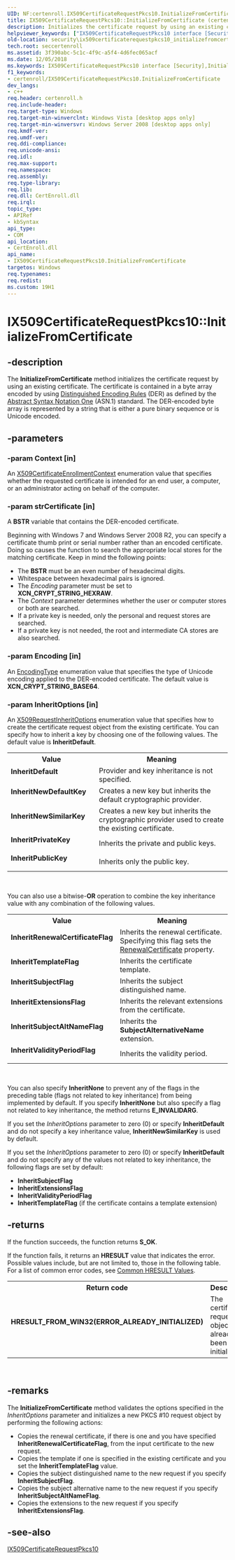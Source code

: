 ```yaml
---
UID: NF:certenroll.IX509CertificateRequestPkcs10.InitializeFromCertificate
title: IX509CertificateRequestPkcs10::InitializeFromCertificate (certenroll.h)
description: Initializes the certificate request by using an existing certificate.
helpviewer_keywords: ["IX509CertificateRequestPkcs10 interface [Security]","InitializeFromCertificate method","IX509CertificateRequestPkcs10.InitializeFromCertificate","IX509CertificateRequestPkcs10::InitializeFromCertificate","InheritDefault","InheritExtensionsFlag","InheritNewDefaultKey","InheritNewSimilarKey","InheritPrivateKey","InheritPublicKey","InheritRenewalCertificateFlag","InheritSubjectAltNameFlag","InheritSubjectFlag","InheritTemplateFlag","InheritValidityPeriodFlag","InitializeFromCertificate","InitializeFromCertificate method [Security]","InitializeFromCertificate method [Security]","IX509CertificateRequestPkcs10 interface","certenroll/IX509CertificateRequestPkcs10::InitializeFromCertificate","security.ix509certificaterequestpkcs10_initializefromcertificate_method"]
old-location: security\ix509certificaterequestpkcs10_initializefromcertificate_method.htm
tech.root: seccertenroll
ms.assetid: 3f390abc-5c1c-4f9c-a5f4-4d6fec065acf
ms.date: 12/05/2018
ms.keywords: IX509CertificateRequestPkcs10 interface [Security],InitializeFromCertificate method, IX509CertificateRequestPkcs10.InitializeFromCertificate, IX509CertificateRequestPkcs10::InitializeFromCertificate, InheritDefault, InheritExtensionsFlag, InheritNewDefaultKey, InheritNewSimilarKey, InheritPrivateKey, InheritPublicKey, InheritRenewalCertificateFlag, InheritSubjectAltNameFlag, InheritSubjectFlag, InheritTemplateFlag, InheritValidityPeriodFlag, InitializeFromCertificate, InitializeFromCertificate method [Security], InitializeFromCertificate method [Security],IX509CertificateRequestPkcs10 interface, certenroll/IX509CertificateRequestPkcs10::InitializeFromCertificate, security.ix509certificaterequestpkcs10_initializefromcertificate_method
f1_keywords:
- certenroll/IX509CertificateRequestPkcs10.InitializeFromCertificate
dev_langs:
- c++
req.header: certenroll.h
req.include-header: 
req.target-type: Windows
req.target-min-winverclnt: Windows Vista [desktop apps only]
req.target-min-winversvr: Windows Server 2008 [desktop apps only]
req.kmdf-ver: 
req.umdf-ver: 
req.ddi-compliance: 
req.unicode-ansi: 
req.idl: 
req.max-support: 
req.namespace: 
req.assembly: 
req.type-library: 
req.lib: 
req.dll: CertEnroll.dll
req.irql: 
topic_type:
- APIRef
- kbSyntax
api_type:
- COM
api_location:
- CertEnroll.dll
api_name:
- IX509CertificateRequestPkcs10.InitializeFromCertificate
targetos: Windows
req.typenames: 
req.redist: 
ms.custom: 19H1
---
```


# IX509CertificateRequestPkcs10::InitializeFromCertificate


## -description


The <b>InitializeFromCertificate</b> method initializes the certificate request by using an existing certificate. The certificate is contained in a byte array encoded by using <a href="https://docs.microsoft.com/windows/desktop/SecGloss/d-gly">Distinguished Encoding Rules</a> (DER) as defined by the <a href="https://docs.microsoft.com/windows/desktop/SecGloss/a-gly">Abstract Syntax Notation One</a> (ASN.1) standard. The DER-encoded byte array is represented by a string that  is either a pure binary sequence or is Unicode encoded.


## -parameters




### -param Context [in]

An <a href="https://docs.microsoft.com/windows/desktop/api/certenroll/ne-certenroll-x509certificateenrollmentcontext">X509CertificateEnrollmentContext</a> enumeration value that specifies whether the requested certificate is intended for an end user, a computer, or an administrator acting on behalf of the computer.


### -param strCertificate [in]

A <b>BSTR</b> variable that contains the DER-encoded certificate.

Beginning with Windows 7 and Windows Server 2008 R2, you can specify a certificate thumb print or serial number rather than an encoded certificate. Doing so causes the function to search the appropriate local stores for the matching certificate. Keep in mind the following points:

<ul>
<li>The <b>BSTR</b> must be an even number of hexadecimal digits.</li>
<li>Whitespace between hexadecimal pairs is ignored.</li>
<li>The <i>Encoding</i> parameter must be set to <b>XCN_CRYPT_STRING_HEXRAW</b>.</li>
<li>The <i>Context</i> parameter determines whether the user or computer stores or both are searched.</li>
<li>If a private key is needed, only the personal and request stores are searched.</li>
<li>If a private key is not needed, the root and intermediate CA stores are also searched.</li>
</ul>

### -param Encoding [in]

An <a href="https://docs.microsoft.com/windows/desktop/api/certenroll/ne-certenroll-encodingtype">EncodingType</a> enumeration value that specifies the type of Unicode encoding applied to  the DER-encoded  certificate. The default value is <b>XCN_CRYPT_STRING_BASE64</b>.


### -param InheritOptions [in]

An <a href="https://docs.microsoft.com/windows/desktop/api/certenroll/ne-certenroll-x509requestinheritoptions">X509RequestInheritOptions</a> enumeration value that specifies how to create the certificate request object from the existing certificate. You can specify how to inherit a key by choosing one of the following values. The default value is <b>InheritDefault</b>.

<table>
<tr>
<th>Value</th>
<th>Meaning</th>
</tr>
<tr>
<td width="40%"><a id="InheritDefault"></a><a id="inheritdefault"></a><a id="INHERITDEFAULT"></a><dl>
<dt><b><b>InheritDefault</b></b></dt>
<dt></dt>
</dl>
</td>
<td width="60%">
Provider and key inheritance is not specified.

</td>
</tr>
<tr>
<td width="40%"><a id="InheritNewDefaultKey"></a><a id="inheritnewdefaultkey"></a><a id="INHERITNEWDEFAULTKEY"></a><dl>
<dt><b><b>InheritNewDefaultKey</b></b></dt>
<dt></dt>
</dl>
</td>
<td width="60%">
Creates a new key but inherits the default cryptographic provider.

</td>
</tr>
<tr>
<td width="40%"><a id="InheritNewSimilarKey"></a><a id="inheritnewsimilarkey"></a><a id="INHERITNEWSIMILARKEY"></a><dl>
<dt><b><b>InheritNewSimilarKey</b></b></dt>
<dt></dt>
</dl>
</td>
<td width="60%">
Creates a new key but inherits the cryptographic provider used to create the existing certificate.

</td>
</tr>
<tr>
<td width="40%"><a id="InheritPrivateKey"></a><a id="inheritprivatekey"></a><a id="INHERITPRIVATEKEY"></a><dl>
<dt><b><b>InheritPrivateKey</b></b></dt>
<dt></dt>
</dl>
</td>
<td width="60%">
Inherits the private and public keys.

</td>
</tr>
<tr>
<td width="40%"><a id="InheritPublicKey"></a><a id="inheritpublickey"></a><a id="INHERITPUBLICKEY"></a><dl>
<dt><b><b>InheritPublicKey</b></b></dt>
<dt></dt>
</dl>
</td>
<td width="60%">
Inherits only the public key.

</td>
</tr>
</table>
 

You can also use a bitwise-<b>OR</b> operation to combine the key inheritance value with any combination of the  following values.

<table>
<tr>
<th>Value</th>
<th>Meaning</th>
</tr>
<tr>
<td width="40%"><a id="InheritRenewalCertificateFlag"></a><a id="inheritrenewalcertificateflag"></a><a id="INHERITRENEWALCERTIFICATEFLAG"></a><dl>
<dt><b><b>InheritRenewalCertificateFlag</b></b></dt>
<dt></dt>
</dl>
</td>
<td width="60%">
Inherits the renewal certificate. Specifying this flag sets the <a href="https://docs.microsoft.com/windows/desktop/api/certenroll/nf-certenroll-ix509certificaterequest-get_renewalcertificate">RenewalCertificate</a> property.

</td>
</tr>
<tr>
<td width="40%"><a id="InheritTemplateFlag"></a><a id="inherittemplateflag"></a><a id="INHERITTEMPLATEFLAG"></a><dl>
<dt><b><b>InheritTemplateFlag</b></b></dt>
<dt></dt>
</dl>
</td>
<td width="60%">
Inherits the certificate template.

</td>
</tr>
<tr>
<td width="40%"><a id="InheritSubjectFlag"></a><a id="inheritsubjectflag"></a><a id="INHERITSUBJECTFLAG"></a><dl>
<dt><b><b>InheritSubjectFlag</b></b></dt>
<dt></dt>
</dl>
</td>
<td width="60%">
Inherits the subject distinguished name.

</td>
</tr>
<tr>
<td width="40%"><a id="InheritExtensionsFlag"></a><a id="inheritextensionsflag"></a><a id="INHERITEXTENSIONSFLAG"></a><dl>
<dt><b><b>InheritExtensionsFlag</b></b></dt>
<dt></dt>
</dl>
</td>
<td width="60%">
Inherits the relevant extensions from the certificate.

</td>
</tr>
<tr>
<td width="40%"><a id="InheritSubjectAltNameFlag"></a><a id="inheritsubjectaltnameflag"></a><a id="INHERITSUBJECTALTNAMEFLAG"></a><dl>
<dt><b><b>InheritSubjectAltNameFlag</b></b></dt>
<dt></dt>
</dl>
</td>
<td width="60%">
Inherits the <b>SubjectAlternativeName</b> extension.

</td>
</tr>
<tr>
<td width="40%"><a id="InheritValidityPeriodFlag"></a><a id="inheritvalidityperiodflag"></a><a id="INHERITVALIDITYPERIODFLAG"></a><dl>
<dt><b><b>InheritValidityPeriodFlag</b></b></dt>
<dt></dt>
</dl>
</td>
<td width="60%">
Inherits the validity period.

</td>
</tr>
</table>
 

You can also specify <b>InheritNone</b> to prevent any of the flags in the preceding table (flags not related to key inheritance) from being implemented by default. If you specify <b>InheritNone</b> but also specify a flag not related to key inheritance, the method returns <b>E_INVALIDARG</b>.

If you set the <i>InheritOptions</i> parameter to zero (0) or specify <b>InheritDefault</b> and do not specify a key inheritance value, <b>InheritNewSimilarKey</b> is used by default.

If you set the <i>InheritOptions</i> parameter to zero (0) or specify <b>InheritDefault</b> and do not specify any of the values not related to key inheritance, the following flags are set by default:<ul>
<li><b>InheritSubjectFlag</b></li>
<li><b>InheritExtensionsFlag</b></li>
<li><b>InheritValidityPeriodFlag</b></li>
<li><b>InheritTemplateFlag</b> (if the certificate contains a template extension)</li>
</ul>



## -returns



If the function succeeds, the function returns <b>S_OK</b>.

If the function fails, it returns an <b>HRESULT</b> value that indicates the error. Possible values include, but are not limited to, those in the following table. For a list of common error codes, see <a href="https://docs.microsoft.com/windows/desktop/SecCrypto/common-hresult-values">Common HRESULT Values</a>.

<table>
<tr>
<th>Return code</th>
<th>Description</th>
</tr>
<tr>
<td width="40%">
<dl>
<dt><b>HRESULT_FROM_WIN32(ERROR_ALREADY_INITIALIZED)</b></dt>
</dl>
</td>
<td width="60%">
The certificate request object has already been initialized.

</td>
</tr>
</table>
 




## -remarks



The <b>InitializeFromCertificate</b> method validates the options specified in the <i>InheritOptions</i> parameter and initializes a new PKCS #10  request object by performing the following actions:<ul>
<li>Copies the renewal certificate, if there is one and you have specified <b>InheritRenewalCertificateFlag</b>, from the input certificate to the new request.</li>
<li>Copies the template if one is specified in the existing certificate and you set the <b>InheritTemplateFlag</b> value.</li>
<li>Copies the subject distinguished name to the new request if you specify <b>InheritSubjectFlag</b>.</li>
<li>Copies the subject alternative name to the new request if you specify <b>InheritSubjectAltNameFlag</b>.</li>
<li>Copies the extensions to the new request if you specify <b>InheritExtensionsFlag</b>.</li>
</ul>





## -see-also




<a href="https://docs.microsoft.com/windows/desktop/api/certenroll/nn-certenroll-ix509certificaterequestpkcs10">IX509CertificateRequestPkcs10</a>
 

 

